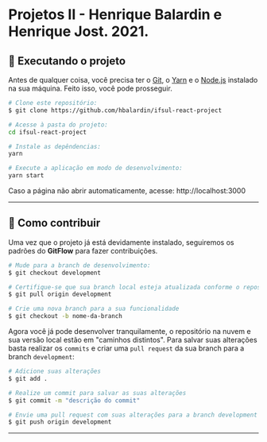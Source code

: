 # Projetos II - Henrique Balardin e Henrique Jost. 2021.


## 🚀 Executando o projeto

Antes de qualquer coisa, você precisa ter o [Git](https://git-scm.com), o [Yarn](https://yarnpkg.com/) e o [Node.js](https://nodejs.org/en/) instalado na sua máquina. Feito isso, você pode prosseguir.

```bash
# Clone este repositório:
$ git clone https://github.com/hbalardin/ifsul-react-project

# Acesse à pasta do projeto:
cd ifsul-react-project

# Instale as depêndencias:
yarn

# Execute a aplicação em modo de desenvolvimento:
yarn start
```

Caso a página não abrir automaticamente, acesse: http://localhost:3000

---


## 🚀 Como contribuir

Uma vez que o projeto já está devidamente instalado, seguiremos os padrões do **GitFlow** para fazer contribuições.

```bash
# Mude para a branch de desenvolvimento:
$ git checkout development

# Certifique-se que sua branch local esteja atualizada conforme o repositório na nuvem
$ git pull origin development

# Crie uma nova branch para a sua funcionalidade
$ git checkout -b nome-da-branch
```

Agora você já pode desenvolver tranquilamente, o repositório na nuvem e sua versão local estão em "caminhos distintos". Para salvar suas alterações basta realizar os `commits` e criar uma `pull request` da sua branch para a branch `development`:

```bash
# Adicione suas alterações
$ git add .

# Realize um commit para salvar as suas alterações
$ git commit -m "descrição do commit"

# Envie uma pull request com suas alterações para a branch development
$ git push origin development
```

---
